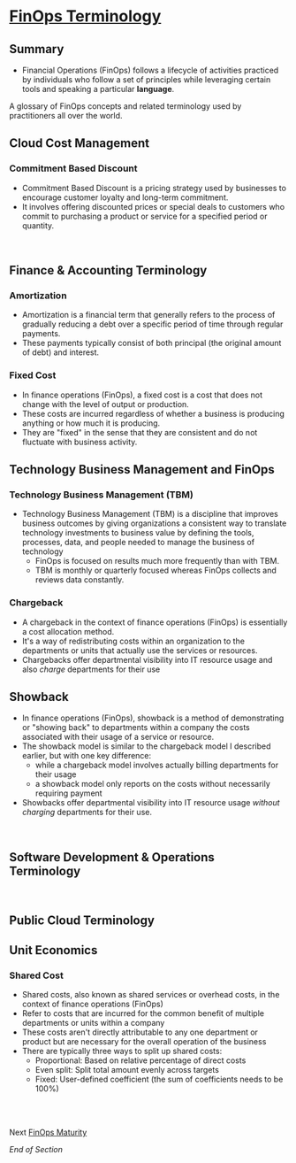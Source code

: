 # [FinOps Terminology](https://www.finops.org/resource/terminology/)

## Summary
* Financial Operations (FinOps) follows a lifecycle of activities practiced by individuals who follow a set of principles while leveraging certain tools and speaking a particular **language**.

A glossary of FinOps concepts and related terminology used by practitioners all over the world.
<br> 

## Cloud Cost Management

### Commitment Based Discount
* Commitment Based Discount is a pricing strategy used by businesses to encourage customer loyalty and long-term commitment. 
* It involves offering discounted prices or special deals to customers who commit to purchasing a product or service for a specified period or quantity.

<br> 

## Finance & Accounting Terminology

### Amortization
* Amortization is a financial term that generally refers to the process of gradually reducing a debt over a specific period of time through regular payments. 
* These payments typically consist of both principal (the original amount of debt) and interest.


### Fixed Cost
* In finance operations (FinOps), a fixed cost is a cost that does not change with the level of output or production. 
* These costs are incurred regardless of whether a business is producing anything or how much it is producing. 
* They are "fixed" in the sense that they are consistent and do not fluctuate with business activity.

## Technology Business Management and FinOps

### Technology Business Management (TBM) 
* Technology Business Management (TBM) is a discipline that improves business outcomes by giving organizations a consistent way to translate technology investments to business value by defining the tools, processes, data, and people needed to manage the business of technology 
    * FinOps is focused on results much more frequently than with TBM. 
    * TBM is monthly or quarterly focused whereas FinOps collects and reviews data constantly.

### Chargeback
* A chargeback in the context of finance operations (FinOps) is essentially a cost allocation method. 
* It's a way of redistributing costs within an organization to the departments or units that actually use the services or resources.
* Chargebacks offer departmental visibility into IT resource usage and also *charge* departments for their use

## Showback
* In finance operations (FinOps), showback is a method of demonstrating or "showing back" to departments within a company the costs associated with their usage of a service or resource. 
* The showback model is similar to the chargeback model I described earlier, but with one key difference: 
    * while a chargeback model involves actually billing departments for their usage
    * a showback model only reports on the costs without necessarily requiring payment
* Showbacks offer departmental visibility into IT resource usage *without charging* departments for their use.

<br> 

## Software Development & Operations Terminology


<br> 

## Public Cloud Terminology


## Unit Economics

### Shared Cost
* Shared costs, also known as shared services or overhead costs, in the context of finance operations (FinOps)
* Refer to costs that are incurred for the common benefit of multiple departments or units within a company
* These costs aren't directly attributable to any one department or product but are necessary for the overall operation of the business
* There are typically three ways to split up shared costs:
    * Proportional: Based on relative percentage of direct costs
    * Even split: Split total amount evenly across targets
    * Fixed: User-defined coefficient (the sum of coefficients needs to be 100%)

<br> 


<br> 


Next [FinOps Maturity](https://github.com/jamesbuckett/finops-certified-practitioner/blob/main/08-finops-maturity.md)
<br> 

*End of Section*